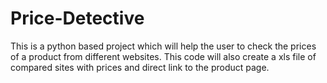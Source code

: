 # Price-Detective
This is a python based project which will help the user to check the prices of a product from different websites. This code will also create a xls file of compared sites with prices and direct link to the product page.
